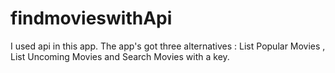 # findmovieswithApi
I used api in this app. The app's got three alternatives : List Popular Movies , List Uncoming Movies and Search Movies with a key. 
